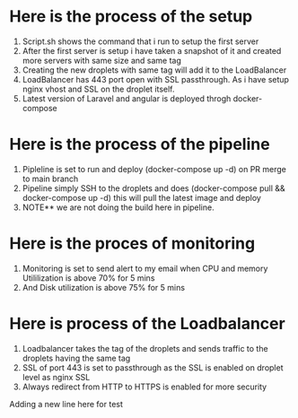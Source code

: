# Here is the process of the setup
1. Script.sh shows the command that i run to setup the first server
2. After the first server is setup i have taken a snapshot of it and created more servers with same size and same tag
3. Creating the new droplets with same tag will add it to the LoadBalancer
4. LoadBalancer has 443 port open with SSL passthrough. As i have setup nginx vhost and SSL on the droplet itself.
5. Latest version of Laravel and angular is deployed throgh docker-compose

# Here is the process of the pipeline
1. Pipleline is set to run and deploy (docker-compose up -d) on PR merge to main branch
2. Pipeline simply SSH to the droplets and does (docker-compose pull && docker-compose up -d) this will pull the latest image and deploy 
3. NOTE** we are not doing the build here in pipeline.

# Here is the proces of monitoring
1. Monitoring is set to send alert to my email when CPU and memory Utililization is above 70% for 5 mins
2. And Disk utilization is above 75% for 5 mins

# Here is process of the Loadbalancer
1. Loadbalancer takes the tag of the droplets and sends traffic to the droplets having the same tag
2. SSL of port 443 is set to passthrough as the SSL is enabled on droplet level as nginx SSL
3. Always redirect from HTTP to HTTPS is enabled for more security

Adding a new line here for test
